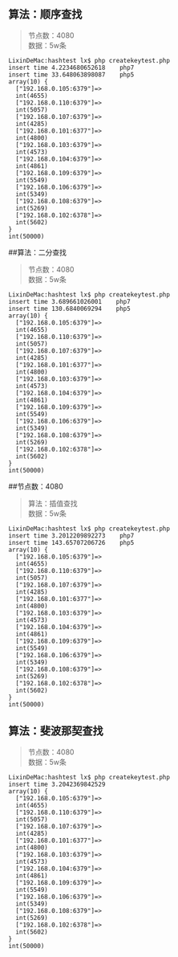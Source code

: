 ## 算法：顺序查找
>节点数：4080  
>数据：5w条

	LixinDeMac:hashtest lx$ php createkeytest.php 
	insert time 4.2234680652618    php7
	insert time 33.648063898087    php5
	array(10) {
	  ["192.168.0.105:6379"]=>
	  int(4655)
	  ["192.168.0.110:6379"]=>
	  int(5057)
	  ["192.168.0.107:6379"]=>
	  int(4285)
	  ["192.168.0.101:6377"]=>
	  int(4800)
	  ["192.168.0.103:6379"]=>
	  int(4573)
	  ["192.168.0.104:6379"]=>
	  int(4861)
	  ["192.168.0.109:6379"]=>
	  int(5549)
	  ["192.168.0.106:6379"]=>
	  int(5349)
	  ["192.168.0.108:6379"]=>
	  int(5269)
	  ["192.168.0.102:6378"]=>
	  int(5602)
	}
	int(50000)

##算法：二分查找
>节点数：4080  
>数据：5w条

	LixinDeMac:hashtest lx$ php createkeytest.php 
	insert time 3.689661026001    php7
	insert time 130.6840069294    php5
	array(10) {
	  ["192.168.0.105:6379"]=>
	  int(4655)
	  ["192.168.0.110:6379"]=>
	  int(5057)
	  ["192.168.0.107:6379"]=>
	  int(4285)
	  ["192.168.0.101:6377"]=>
	  int(4800)
	  ["192.168.0.103:6379"]=>
	  int(4573)
	  ["192.168.0.104:6379"]=>
	  int(4861)
	  ["192.168.0.109:6379"]=>
	  int(5549)
	  ["192.168.0.106:6379"]=>
	  int(5349)
	  ["192.168.0.108:6379"]=>
	  int(5269)
	  ["192.168.0.102:6378"]=>
	  int(5602)
	}
	int(50000)

##节点数：4080
>算法：插值查找  
>数据：5w条

	LixinDeMac:hashtest lx$ php createkeytest.php 
	insert time 3.2012209892273    php7
	insert time 143.65707206726    php5
	array(10) {
	  ["192.168.0.105:6379"]=>
	  int(4655)
	  ["192.168.0.110:6379"]=>
	  int(5057)
	  ["192.168.0.107:6379"]=>
	  int(4285)
	  ["192.168.0.101:6377"]=>
	  int(4800)
	  ["192.168.0.103:6379"]=>
	  int(4573)
	  ["192.168.0.104:6379"]=>
	  int(4861)
	  ["192.168.0.109:6379"]=>
	  int(5549)
	  ["192.168.0.106:6379"]=>
	  int(5349)
	  ["192.168.0.108:6379"]=>
	  int(5269)
	  ["192.168.0.102:6378"]=>
	  int(5602)
	}
	int(50000)

## 算法：斐波那契查找
> 节点数：4080  
> 数据：5w条

	LixinDeMac:hashtest lx$ php createkeytest.php 
	insert time 3.2042369842529
	array(10) {
	  ["192.168.0.105:6379"]=>
	  int(4655)
	  ["192.168.0.110:6379"]=>
	  int(5057)
	  ["192.168.0.107:6379"]=>
	  int(4285)
	  ["192.168.0.101:6377"]=>
	  int(4800)
	  ["192.168.0.103:6379"]=>
	  int(4573)
	  ["192.168.0.104:6379"]=>
	  int(4861)
	  ["192.168.0.109:6379"]=>
	  int(5549)
	  ["192.168.0.106:6379"]=>
	  int(5349)
	  ["192.168.0.108:6379"]=>
	  int(5269)
	  ["192.168.0.102:6378"]=>
	  int(5602)
	}
	int(50000)

